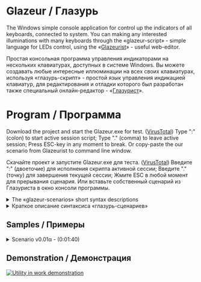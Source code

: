 # Glazeur / Глазурь
The Windows simple console application for control up the indicators of all keyboards, connected to system. You can making any interested illuminations with many keyboards through the «glazeur-script» - simple language for LEDs control, using the «[Glazeurist](http://htmlpreview.github.io/?http://github.com/Alikberov/Glazeur/blob/master/Glazeur/Glazeurist.html)» - useful web-editor.

Простая консольная программа управления индикаторами на нескольких клавиатурах, доступных в системе Windows. Вы можете создавать любые интересные иллюминации на всех своих клавиатурах, используя «глазурь-скрипт» - простой язык управления индикацией клавиатур, для редактирования и отладки которого был разработан также специальный онлайн-редактор - «[Глазурист](http://htmlpreview.github.io/?http://github.com/Alikberov/Glazeur/blob/master/Glazeur/Glazeurist.html)».

# Program / Программа
Download the project and start the Glazeur.exe for test. ([VirusTotal](http://virustotal.com/ru/file/67f75ecf453a4fe658ebdb154320c5f8c120219e68c95278e846e571a1d4798b/analysis/1509709285/))
Type ":" (colon) to start active session script;
Type "." (comma) to leave active session;
Press ESC-key in any moment to break.
Or copy-paste the our scenario from Glazeurist to command line window.

Скачайте проект и запустите Glazeur.exe для теста. ([VirusTotal](http://virustotal.com/ru/file/67f75ecf453a4fe658ebdb154320c5f8c120219e68c95278e846e571a1d4798b/analysis/1509709285/))
Введите ":" (двоеточие) для исполнения скрипта активной сессии;
Введите "." (точку) для завершения текущей сессии;
Жмите ESC в любой момент для прерывания сценария.
Или вставьте собственный сценарий из Глазуриста в окно консоли программы.

<details>
<summary>The «glazeur-scenarios» short syntax descriptions</summary>
  
Signature | Common description for signature action | Variant using sample | Using restriction¹
--------- | --------------------------------------- | -------------------- | ------------------
§i	| Select active paragraph with effects				| §0…§9			| Scenario
n§	| Select effects row in active paragraph			| 0§…99§		| Scenario/Paragraph
n§i	| Select active paragraph with row				| 99§0…45§6…0§9		| Scenario
n㎳	| Set up the basic delay interval				| 1㎳…1000㎳		| Scenario
0㎳	| Reset the delay coefficients					| 0㎳			| Scenario/Paragraph
n⁄d㎳	| Define the delay coefficient					| 2⅛㎳…3⅘⅞㎳		| Scenario/Paragraph
n⁄d⏱	| Waiting for coefficient interval				| ⏱…1⏱…2⅛⏱…3⅘⅞⏱		| Scenario/Paragraph
n⤴	| Go to row over in active paragraph				| ⤴…1⤴…99⤴		| Scenario/Paragraph
n⤵	| Go to next row in active paragraph				| ⤵…1⤵…99⤵		| Scenario/Paragraph
➰	| «Play» for active paragraph row				| ➰			| Scenario
n(…)	| Set looping for n-times					| 1(➰)…99(➰⤵)		| Scenario/Paragraph
n♻	| Set row-looping for n-times					| 1♻…99♻		| Сценарий/Параграф
§(…)	| Particulary run in active paragraph				| §(0⏱⅘⏱⤵)		| Scenario
⠿	| Immediate draw over the keyboards indicators			| 5(⠪⠝⏱⠿⠽⏱)		| Scenario/Paragraph
∧/⊕/∨	| Logical operation prefix for indicators			| 10(⊕⠪⠝⠽⏱∧⠽⠝⠪⏱)		| Сценарий/Параграф
▲/▶/▼/◀	| Scroll the indication buffer in signed dirrection		| 9(◀⏱)			| Scenario/Paragraph
⒑	| Definition of local label					| ⒈…⒛			| Scenario/Paragraph
Ⓞ	| Define the «interactive label»² in scenario			| ①…⑳ / Ⓐ…Ⓩ		| Scenario
i⃣	| Define the «interactive label»² in scenario			| 0⃣ …9⃣			| Scenario
i⌨	| Select for basic (left-side) keyboard³			| 1⌨…9⌨			| Scenario/Paragraph
n⌨	| Set up the logic order for keyboards³				| 12⌨…987654321⌨	| Scenario
n㎐	| Set up the indicators refresh frequency⁴			| 1㎐…1000㎐		| Scenario/Paragraph
n⁄d(…)	| Set «fractional»⁵ looping					| 1¾(…;…;…;…)		| Scenario/Paragraph
⇡/⇣	| The bright modulation⁶ control of indicators			| 10(⇣⠿⠿⠿⏱⇡⠿⠿⠿⏱)		| Scenario/Paragraph
ⁿ	| Using of iteration argument⁷ of parent row cycle		| Line #⁰ Lap #¹	| Debugging string
ᵢ	| Using of iteration argument⁷ of current row cycle		| Line #₀ Lap #₁	| Debugging string
§	| Using of active paragraph index⁷				| Effect#§ Line #₀	| Debugging string
⎚/⎙	| Clear/Print⁷ the formated logging string			| 10(⎙⏱⎚⏱)		| Scenario/Paragraph
⣀	| Patterned⁸ draw over the keyboards indicators			| 7(⣀◀⏱)		| Scenario/Paragraph

¹- the action can have a differences inside or outside the paragraphs

²- the linear parsing can be controlled by numbers key of keyboard

³- ignoring by online web-simulation, but strongly required in console utility

⁴- ignoring by online web-simulation, but controling for indication fidelity 

⁵- the cycle inside operations separated by «;» for ignoring by numerator range

⁶- not all keyboards devices supports for Pulse-Width Modulation then can show noise

⁷- any previous line remark or commentary using as output format

⁸- as pattern using any previous signed remark
</details>

<details>
<summary>Краткое описание синтаксиса «глазурь-сценариев»</summary>
  
Сигнатура | Краткое описание назначения и действия | Пример использования | Область действия¹
--------- | -------------------------------------- | -------------------- | ----------------
§i	| Активизация параграфа эффектов					| §0…§9			| Сценарий
n§	| Выбор строки активного параграфа				| 0§…99§		| Сценарий/Параграф
n§i	| Выбор строки с активизацией параграфа				| 99§0…45§6…0§9		| Сценарий
n㎳	| Установка базового интервала задержки сценария		| 1㎳…1000㎳		| Сценарий
0㎳	| Сброс коэффициентов интервала задержки			| 0㎳			| Сценарий/Параграф
n⁄d㎳	| Задание коэффициентов интервала задержки			| 2⅛㎳…3⅘⅞㎳		| Сценарий/Параграф
n⁄d⏱	| Организация паузы в «проигрывании»				| ⏱…1⏱…2⅛⏱…3⅘⅞⏱		| Сценарий/Параграф
n⤴	| Переход строками выше в активном параграфе			| ⤴…1⤴…99⤴		| Сценарий/Параграф
n⤵	| Переход строками ниже в активном параграфе			| ⤵…1⤵…99⤵		| Сценарий/Параграф
➰	| Запуск «проигрывания» эффекта активной строки параграфа	| ➰			| Сценарий
n(…)	| Организация зацикливания n-раз				| 1(➰)…99(➰⤵)		| Сценарий/Параграф
n♻	| Организация зацикливания строки n-раз				| 1♻…99♻		| Сценарий/Параграф
§(…)	| Управление выбранным параграфом				| §(0⏱⅘⏱⤵)		| Сценарий
⠿	| Непосредственное управление индикаторами клавиатур		| 5(⠪⠝⏱⠿⠽⏱)		| Сценарий/Параграф
∧/⊕/∨	| Префикс управления логической операцией к индикаторам		| 10(⊕⠪⠝⠽⏱∧⠽⠝⠪⏱)		| Сценарий/Параграф
▲/▶/▼/◀	| Скроллинг буфера индикации в соответствующем направлении	| 9(◀⏱)			| Сценарий/Параграф
⒑	| Определение локальной метки					| ⒈…⒛			| Сценарий/Параграф
Ⓞ	| Определение «интерактивной метки»² сценария			| ①…⑳ / Ⓐ…Ⓩ		| Сценарий
i⃣	| Определение «интерактивной метки»² сценария			| 0⃣ …9⃣			| Сценарий
i⌨	| Выборка базовой (первой слева) клавиатуры³			| 1⌨…9⌨			| Сценарий/Параграф
n⌨	| Задание логического порядка клавиатур³			| 12⌨…987654321⌨	| Сценарий
n㎐	| Задание частоты обновления индикаторов⁴			| 1㎐…1000㎐		| Сценарий/Параграф
n⁄d(…)	| Организация «дробного»⁵ зацикливания				| 1¾(…;…;…;…)		| Сценарий/Параграф
⇡/⇣	| Управление яркостью⁶ активных индикаторов			| 10(⇣⠿⠿⠿⏱⇡⠿⠿⠿⏱)		| Сценарий/Параграф
ⁿ	| Доступ к аргументу⁷ итерации вызываемого цикла		| Line #⁰ Lap #¹	| Строка отладки
ᵢ	| Доступ к аргументу⁷ итерации текущей строки параграфа		| Line #₀ Lap #₁	| Строка отладки
§	| Доступ к индексу⁷ активного параграфа				| Effect#§ Line #₀	| Строка отладки
⎚/⎙	| Очистка/Печать⁷ строки форматированной отладки		| 10(⎙⏱⎚⏱)		| Сценарий/Параграф
⣀	| Шаблонное⁸ управление индикаторами клавиатур			| 7(⣀◀⏱)		| Сценарий/Параграф

¹- действие эффекта может несколько отличаться в параграфе и за его пределами

²- клавишами цифровой части клавиатуры можно в реальном времени переключать «программу»

³- игнорируется графической симуляцией, но имеет существенную необходимость для физических клавиатур

⁴- игнорируется графической симуляцией, но управляет качеством индикации на физических клавиатурах

⁵- операторы цикла разделяются символом «;» и заключающей итерацией игнорируются выпадающие за индекс числителя

⁶- не все модели клавиатур поддерживают ШИМ-алгоритм и могут иметь непредсказуемое моргание

⁷- аргументы используются любой ремаркой, которая предшествует оператору печати отладочной информации

⁸- за шаблон принимается любая соответствующая ремарка
</details>

## Samples / Примеры
<details>
  <summary>Scenario v0.01α - (0:01:40)</summary>

Try [web-preview](http://htmlpreview.github.io/?http://github.com/Alikberov/Glazeur/blob/master/Glazeurist.html?script=Paragraphes%20declaration%20started%20at%20here%0A1%25u20E3%20%25u33B3%25u2150%25u33B3%25u2935%25u21E5Clockwise%20curve%20rotation%0ALOG%3AParagraph%23%A7%20Row%23%25u2080%20-%20Call%20from%20line%23%25u2070%20%B2%28%B9%28...%29%29%0A%25u21E5%09%25u2399%25u2811%25u2804%25u23F1%25u2818%25u2804%25u23F1%25u2808%25u2806%25u23F1%25u2800%25u2807%25u23F1%25u2820%25u2803%25u23F1%25u2830%25u2801%25u23F1%25u2935%25u21E5%09Goto%20down%0A%25u21E5%09%25u2399%25u2814%25u2801%25u23F1%25u2814%25u2802%25u23F1%25u2824%25u2802%25u23F1%25u2824%25u2804%25u23F1%25u2822%25u2804%25u23F1%25u2812%25u2804%25u23F1%25u2935%25u21E5%09Goto%20down%0A%25u21E5%09%25u2399%25u2811%25u2804%25u23F1%25u2831%25u2800%25u23F1%25u2823%25u2800%25u23F1%25u2807%25u2800%25u23F1%25u280E%25u2800%25u23F1%25u281C%25u2800%25u23F1%25u2935%25u21E5%09Goto%20down%0A%25u21E5%09%25u2399%25u2814%25u2801%25u23F1%25u2812%25u2801%25u23F1%25u280A%25u2801%25u23F1%25u2809%25u2801%25u23F1%25u2809%25u2802%25u23F1%25u2811%25u2802%25u23F11%A7%25u21E5%09Goto%20up%20to%20row%20%231%0A2%25u20E3%20%25u33B3%25u2152%25u33B3%25u2935%25u21E5Bidirectional%20line%20rotation%0ALOG%3AParagraph%23%A7%20Row%23%25u2080%20-%20Call%20from%20line%23%25u2070%20%B2%28%B9%28...%29%29%0A%25u21E5%09%25u2399%25u2814%25u2801%25u23F1%25u2812%25u2802%25u23F1%25u2811%25u2804%25u23F1%25u2838%25u2800%25u23F1%25u21E5%09Clockwise%20cycle%0A%25u21E5%09%25u2399%25u2811%25u2804%25u23F1%25u2812%25u2802%25u23F1%25u2814%25u2801%25u23F1%25u2838%25u2800%25u23F1%25u21E5%09Anticlockwise%20cycle%0A%0AHere%20is%20beginning%20the%20main%20body%20of%20scenario%0ASet%20keyboards%20order%20to%204251%20and%20select%20%234%20as%20first/left%0A%25u21E5%091524%25u23281%25u2328%0ASet%201000ms%20of%20delay%20and%20use%20500Hz%20of%20refresh%0A%25u21E5%091000%25u33B3500%25u3390%0ACountdown%20to%20start%20%25u2081%0A%25u21E5%093%28%25u2399%25u23F1%25u239A%25u23F1%29%0AUse%20paragraph%20%232%20and%20initialize%20to%201/12%20of%201000ms%20delay%0ALoop%20for%205%20times%20%ABclockwise/anticlockwise%BB%20turns%20with%20ping-pong%0A%25u21E5%096%28%25u2399%BE%25u23F1%25u239A%BC%25u23F1%29%0A%25u21E5%09%A72%20%A7%28%25u33B3%25u2153%BC%25u33B3%25u2935%29%204%BD%281%A7%207%28%25u27B0%25u21E1%25u2328%29%3B2%A7%207%28%25u21E3%25u2328%25u27B0%29%29%0AUse%20paragraph%20%232%20and%20initialize%20to%201/25%20of%201000ms%20delay%0ALoop%20for%205%20times%20%ABclockwise/anticlockwise%BB%20speedy%20ping-pong%20runs%0A%25u21E5%096%28%25u2399%BE%25u23F1%25u239A%BC%25u23F1%29%0A%25u21E5%09%A72%20%A7%28%25u33B3%25u2155%25u2155%25u33B3%25u2935%29%205%BD%281%A7%207%28%25u27B0%25u21E1%25u2328%29%3B2%A7%207%28%25u21E3%25u2328%25u27B0%29%29%0ALoop%20for%205%20times%20of%20%ABcurved%20rotations%BB%0A%25u21E5%096%28%25u2399%BE%25u23F1%25u239A%BC%25u23F1%29%0A%25u21E5%09%A71%205%284%28%25u27B0%29%29%0AThank%20You%20for%20watch%21%20%3A%29%0A%25u21E5%09%25u215B%25u33B310%28%25u2887%25u21E1%25u2328%25u23F1%29%0A%25u21E5%09%25u215B%25u33B310%28%25u23995%28%25u21E3%25u2833%25u21E1%25u2328%25u23F1%29%25u239A5%28%25u21E3%25u281E%25u21E1%25u2328%25u23F1%29%29%0AHalt%20this%20demo%0A%25u28C0%25u2887%25u2882%25u2887%25u2880%25u2887%25u2884%25u2881%25u2887%25u2881%0A%25u21E5%099%25u23289%28%25u25C0%25u239A%BC%25u23F1%25u2399%25u28C0%25u23F1%29%0A%25u21E5%09%25u23995%289%28%25u21E1%25u283F%25u283F%25u283F%25u283F%25u2807%25u23F1%299%28%25u21E3%25u283F%25u283F%25u283F%25u283F%25u2807%25u23F1%29%29) in Glazeurist
<pre>
Paragraphes declaration started at here
1⃣ ㎳⅐㎳⤵⇥Clockwise curve rotation
LOG:Paragraph#§ Row#₀ - Call from line#⁰ ²(¹(...))
⇥	⎙⠑⠄⏱⠘⠄⏱⠈⠆⏱⠀⠇⏱⠠⠃⏱⠰⠁⏱⤵⇥	Goto down
⇥	⎙⠔⠁⏱⠔⠂⏱⠤⠂⏱⠤⠄⏱⠢⠄⏱⠒⠄⏱⤵⇥	Goto down
⇥	⎙⠑⠄⏱⠱⠀⏱⠣⠀⏱⠇⠀⏱⠎⠀⏱⠜⠀⏱⤵⇥	Goto down
⇥	⎙⠔⠁⏱⠒⠁⏱⠊⠁⏱⠉⠁⏱⠉⠂⏱⠑⠂⏱1§⇥	Goto up to row #1
2⃣ ㎳⅒㎳⤵⇥Bidirectional line rotation
LOG:Paragraph#§ Row#₀ - Call from line#⁰ ²(¹(...))
⇥	⎙⠔⠁⏱⠒⠂⏱⠑⠄⏱⠸⠀⏱⇥	Clockwise cycle
⇥	⎙⠑⠄⏱⠒⠂⏱⠔⠁⏱⠸⠀⏱⇥	Anticlockwise cycle

Here is beginning the main body of scenario
Set keyboards order to 4251 and select #4 as first/left
⇥	1524⌨1⌨
Set 1000ms of delay and use 500Hz of refresh
⇥	1000㎳500㎐
Countdown to start ₁
⇥	3(⎙⏱⎚⏱)
Use paragraph #2 and initialize to 1/12 of 1000ms delay
Loop for 5 times «clockwise/anticlockwise» turns with ping-pong
⇥	6(⎙¾⏱⎚¼⏱)
⇥	§2 §(㎳⅓¼㎳⤵) 4½(1§ 7(➰⇡⌨);2§ 7(⇣⌨➰))
Use paragraph #2 and initialize to 1/25 of 1000ms delay
Loop for 5 times «clockwise/anticlockwise» speedy ping-pong runs
⇥	6(⎙¾⏱⎚¼⏱)
⇥	§2 §(㎳⅕⅕㎳⤵) 5½(1§ 7(➰⇡⌨);2§ 7(⇣⌨➰))
Loop for 5 times of «curved rotations»
⇥	6(⎙¾⏱⎚¼⏱)
⇥	§1 5(4(➰))
Thank You for watch! :)
⇥	⅛㎳10(⢇⇡⌨⏱)
⇥	⅛㎳10(⎙5(⇣⠳⇡⌨⏱)⎚5(⇣⠞⇡⌨⏱))
Halt this demo
⣀⢇⢂⢇⢀⢇⢄⢁⢇⢁
⇥	9⌨9(◀⎚¼⏱⎙⣀⏱)
⇥	⎙5(9(⇡⠿⠿⠿⠿⠇⏱)9(⇣⠿⠿⠿⠿⠇⏱))</pre>
</details>

## Demonstration / Демонстрация
[![Utility in work demonstration](https://img.youtube.com/vi/BoI2meUvO4Y/0.jpg)](http://youtu.be/BoI2meUvO4Y)
